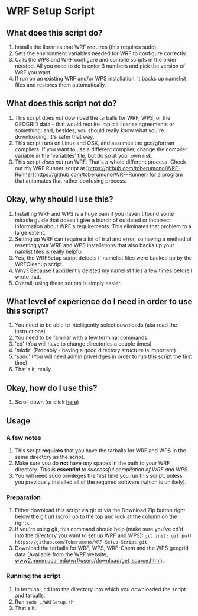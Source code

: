 # <a name="Readme"></a><a name="readme"></a>WRF Setup Script

## <a name="wdtsd"></a>What does this script do?

1. Installs the libraries that WRF requires (this requires sudo).
2. Sets the environment variables needed for WRF to configure correctly.
3. Calls the WPS and WRF configure and compile scripts in the order needed.  All you need to do is enter 3 numbers and pick the version of WRF you want.
4. If run on an existing WRF and/or WPS installation, it backs up namelist files and restores them automatically.

## <a name="wdtsnd"></a>What does this script not do?

1. This script does *not* download the tarballs for WRF, WPS, or the GEOGRID data - that would require implicit license agreements or something, and, besides, you should really know what you're downloading.  It's safer that way.
2. This script runs on Linux and OSX, and assumes the gcc/gfortran compilers.  If you want to use a different compiler, change the compiler variable in the 'variables' file, but do so at your own risk.
3. This script *does not* run WRF.  That's a whole different process.  Check out my WRF Runner script at [https://github.com/toberumono/WRF-Runner](https://github.com/toberumono/WRF-Runner) for a program that automates that rather confusing process.

## <a name="owsiut"></a>Okay, why should I use this?

1. Installing WRF and WPS is a huge pain if you haven't found some miracle guide that doesn't give a bunch of outdated or incorrect information about WRF's requirements.  This eliminates that problem to a large extent.
2. Setting up WRF can require a lot of trial and error, so having a method of resetting your WRF and WPS installations that also backs up your namlist files is really helpful.
  1. Yes, the WRFSetup script detects if namelist files were backed up by the WRFCleanup script.
  2. Why?  Because I accidently deleted my namelist files a few times before I wrote that.
3. Overall, using these scripts is simply easier.

## <a name="wloediniotuts"></a>What level of experience do I need in order to use this script?

1. You need to be able to intelligently select downloads (aka read the instructions)
2. You need to be familiar with a few terminal commands:
  1. 'cd' (You will have to change directories a couple times)
  2. 'mkdir' (Probably - having a good directory structure is important)
  3. 'sudo' (You will need admin privelidges in order to run this script the first time)
3. That's it, really.

## Okay, how do I use this?

1. Scroll down (or click [here](#Usage))

## <a name="Usage"></a><a name="usage"></a>Usage

### A few notes
1. This script **requires** that you have the tarballs for WRF and WPS in the same directory as the script.
2. Make sure you do **not** have *any* spaces in the path to your WRF directory.  *This is **essential** to successful compilation of WRF and WPS.*
3. You will need sudo privileges the first time you run this script, unless you previously installed all of the required software (which is unlikely).

### Preparation
1. Either download this script via git or via the Download Zip button right below the git url (scroll up to the top and look at the column on the right).
  1. If you're using git, this command should help (make sure you've cd'd into the directory you want to set up WRF and WPS): `git init; git pull https://github.com/Toberumono/WRF-Setup-Script.git`.
2. Download the tarballs for WRF, WPS, WRF-Chem and the WPS geogrid data (Available from the WRF website, [www2.mmm.ucar.edu/wrf/users/download/get_source.html](www2.mmm.ucar.edu/wrf/users/download/get_source.html)).

### Running the script
1. In terminal, cd into the directory into which you downloaded the script and tarballs.
2. Run `sudo ./WRFSetup.sh`
3. That's it.
